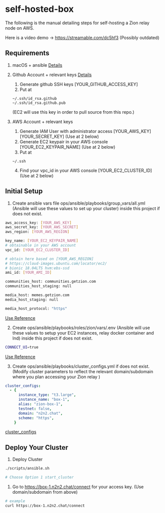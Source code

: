 # self-hosted-box

The following is the manual detailing steps for self-hosting a Zion relay node on AWS.

Here is a video demo -> https://streamable.com/dc5hf3 (Possibly outdated)

## Requirements
1. macOS + ansible [Details](ops/ansible/README.md)
2. Github Account + relevant keys [Details](https://docs.github.com/en/github/authenticating-to-github/connecting-to-github-with-ssh/generating-a-new-ssh-key-and-adding-it-to-the-ssh-agent) 
   1. Generate github SSH keys [YOUR_GITHUB_ACCESS_KEY] 
   2. Put at

    ```
    ~/.ssh/id_rsa.github
    ~/.ssh/id_rsa.github.pub
    ```
     (EC2 will use this key in order to pull source from this repo.)

3. AWS Account + relevant keys
    1. Generate IAM User with administrator access [YOUR_AWS_KEY] [YOUR_SECRET_KEY] (Use at 2 below)
    2. Generate EC2 keypair in your AWS console [YOUR_EC2_KEYPAIR_NAME] (Use at 2 below)
    3. Put at

    ```
    ~/.ssh
    ```
    4. Find your vpc_id in your AWS console [YOUR_EC2_CLUSTER_ID] (Use at 2 below)

## Initial Setup

1. Create ansible vars file ops/ansible/playbooks/group_vars/all.yml (Ansible will use these values to set up your cluster) inside this project if does not exist.

```bash
aws_access_key: [YOUR_AWS_KEY]
aws_secret_key: [YOUR_AWS_SECRET]
aws_region: [YOUR_AWS_REGION]

key_name: [YOUR_EC2_KEYPAIR_NAME]
# obtainable in your AWS account
vpc_id: [YOUR_EC2_CLUSTER_ID]

# obtain here based on [YOUR_AWS_REGION]
# https://cloud-images.ubuntu.com/locator/ec2/
# bionic 18.04LTS hvm:ebs-ssd
ami_id: [YOUR_AMI_ID]

communities_host: communities.getzion.com
communities_host_staging: null

media_host: memes.getzion.com
media_host_staging: null

media_host_protocol: "https"
```

[Use Reference](ops/ansible/playbooks/group_vars/all.yml)

2. Create ops/ansible/playbooks/roles/zion/vars/.env (Ansible will use these values to setup your EC2 instances, relay docker container and lnd) inside this project if does not exist.
   
```bash
CONNECT_UI=true
```

[Use Reference](ops/ansible/playbooks/roles/zion/tasks/main.yml)

3. Create ops/ansible/playbooks/cluster_configs.yml if does not exist.
   (Modify cluster parameters to reflect the relevant domain/subdomain where you plan accessing your Zion relay )

```yaml
cluster_configs:
  - {
      instance_type: "t3.large",
      instance_name: "box-1",
      alias: "zion-box-1",
      testnet: false,
      domain: "n2n2.chat",
      scheme: "https",
    }
```

[cluster_configs](ops/ansible/playbooks/cluster_configs.yml) 

## Deploy Your Cluster
1. Deploy Cluster
```bash 
./scripts/ansible.sh

# Choose Option 1 start_cluster
```

1. Go to https://box-1.n2n2.chat/connect for your access key. (Use domain/subdomain from above)

```bash
# example
curl https://box-1.n2n2.chat/connect
```